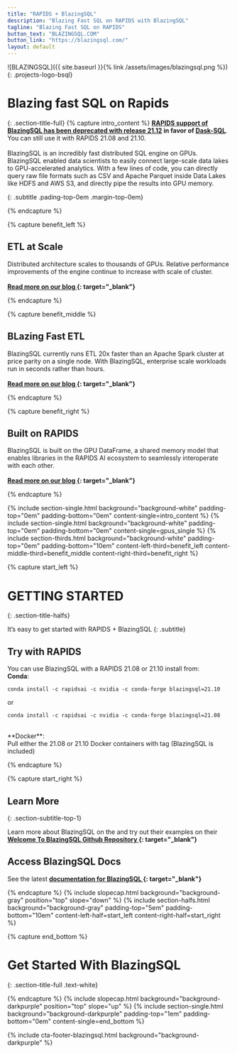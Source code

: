 ```yaml
---
title: "RAPIDS + BlazingSQL"
description: "Blazing Fast SQL on RAPIDS with BlazingSQL"
tagline: "Blazing Fast SQL on RAPIDS"
button_text: "BLAZINGSQL.COM"
button_link: "https://blazingsql.com/"
layout: default
---
```


![BLAZINGSQL]({{ site.baseurl }}{% link /assets/images/blazingsql.png %}){: .projects-logo-bsql}

# Blazing fast SQL on Rapids
{: .section-title-full}
{% capture intro_content %}
**[RAPIDS support of BlazingSQL has been deprecated with release 21.12](https://docs.rapids.ai/notices/rsn0012/) in favor of [Dask-SQL](https://dask-sql.readthedocs.io/en/latest/)**. You can still use it with RAPIDS 21.08 and 21.10.
<br><br>BlazingSQL is an incredibly fast distributed SQL engine on GPUs. BlazingSQL enabled data scientists to easily connect large-scale data lakes to GPU-accelerated analytics. With a few lines of code, you can directly query raw file formats such as CSV and Apache Parquet inside Data Lakes like HDFS and AWS S3, and directly pipe the results into GPU memory. 

{: .subtitle .pading-top-0em .margin-top-0em}

{% endcapture %}

{% capture benefit_left %}
## <i class="fas fa-sort-amount-up-alt"></i> ETL at Scale
Distributed architecture scales to thousands of GPUs. Relative performance improvements of the engine continue to increase with scale of cluster.
<br> <br>
**[Read more on our blog <i class="fas fa-angle-double-right"></i>](https://www.infoworld.com/article/3610188/blazingsql-review-fast-etl-for-gpu-based-data-science.html){: target="_blank"}**

{% endcapture %}

{% capture benefit_middle %}
## <i class="fas fa-burn"></i> BLazing Fast ETL
BlazingSQL currently runs ETL 20x faster than an Apache Spark cluster at price parity on a single node. With BlazingSQL, enterprise scale workloads run in seconds rather than hours. 
<br> <br>
**[Read more on our blog <i class="fas fa-angle-double-right"></i>](https://blog.blazingdb.com/blazingsql-the-gpu-sql-engine-now-runs-over-20x-faster-than-apache-spark-1b0bffc990a9){: target="_blank"}**

{% endcapture %}

{% capture benefit_right %}

## <i class="fas fa-code-branch"></i> Built on RAPIDS
BlazingSQL is built on the GPU DataFrame, a shared memory model that enables libraries in the RAPIDS AI ecosystem to seamlessly interoperate with each other. 
<br><br>
**[Read more on our blog <i class="fas fa-angle-double-right"></i>](https://blog.blazingdb.com/blazingsql-part-1-the-gpu-dataframe-gdf-and-cudf-in-rapids-ai-96ec15102240){: target="_blank"}**

{% endcapture %}


{% include section-single.html
    background="background-white" 
    padding-top="0em" padding-bottom="0em" 
    content-single=intro_content
%}
{% include section-single.html
    background="background-white" 
    padding-top="0em" padding-bottom="0em" 
    content-single=gpus_single
%}
{% include section-thirds.html 
    background="background-white" 
    padding-top="0em" padding-bottom="10em" 
    content-left-third=benefit_left 
    content-middle-third=benefit_middle 
    content-right-third=benefit_right 
%}




{% capture start_left %}
# GETTING STARTED
{: .section-title-halfs}

It’s easy to get started with RAPIDS + BlazingSQL
{: .subtitle}

## <i class="fad fa-bookmark"></i> Try with RAPIDS 
You can use BlazingSQL with a RAPIDS 21.08 or 21.10 install from: <br>
**Conda**:
```
conda install -c rapidsai -c nvidia -c conda-forge blazingsql=21.10
```
or 
```
conda install -c rapidsai -c nvidia -c conda-forge blazingsql=21.08
```
<br>
**Docker**:<br>
Pull either the 21.08 or 21.10 Docker containers with tag (BlazingSQL is included)

{% endcapture %}

{% capture start_right %}
## <i class="fab fa-readme"></i> Learn More
{: .section-subtitle-top-1}

Learn more about BlazingSQL on the and try out their examples on their 
**[Welcome To BlazingSQL Github Repository <i class="fas fa-angle-double-right"></i>](https://github.com/BlazingDB/Welcome_to_BlazingSQL_Notebooks){: target="_blank"}**

## <i class="far fa-file-code"></i> Access BlazingSQL Docs
See the latest **[documentation for BlazingSQL <i class="fas fa-angle-double-right"></i>](https://docs.blazingsql.com/){: target="_blank"}**

{% endcapture %}
{% include slopecap.html 
    background="background-gray" 
    position="top" 
    slope="down" 
%}
{% include section-halfs.html 
    background="background-gray" 
    padding-top="5em" padding-bottom="10em" 
    content-left-half=start_left 
    content-right-half=start_right 
%} 


{% capture end_bottom %}
# Get Started With BlazingSQL
{: .section-title-full .text-white}

{% endcapture %}
{% include slopecap.html 
    background="background-darkpurple" 
    position="top" 
    slope="up" 
%}
{% include section-single.html
    background="background-darkpurple" 
    padding-top="1em" padding-bottom="0em" 
    content-single=end_bottom
%}

{% include cta-footer-blazingsql.html 
   background="background-darkpurple" 
%}

